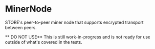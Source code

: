 # MinerNode
STORE's peer-to-peer miner node that supports encrypted transport between peers.

** DO NOT USE**
This is still work-in-progress and is not ready for use outside of what's covered in the tests.
